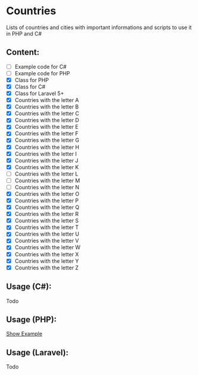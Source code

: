 # Countries
Lists of countries and cities with important informations and scripts to use it in PHP and C#

## Content:
- [ ] Example code for C#
- [ ] Example code for PHP
- [x] Class for PHP
- [x] Class for C#
- [x] Class for Laravel 5+
- [x] Countries with the letter A
- [x] Countries with the letter B
- [x] Countries with the letter C
- [x] Countries with the letter D
- [x] Countries with the letter E
- [x] Countries with the letter F
- [x] Countries with the letter G
- [x] Countries with the letter H
- [x] Countries with the letter I
- [x] Countries with the letter J
- [x] Countries with the letter K
- [ ] Countries with the letter L
- [ ] Countries with the letter M
- [ ] Countries with the letter N
- [x] Countries with the letter O
- [x] Countries with the letter P
- [x] Countries with the letter Q
- [x] Countries with the letter R
- [x] Countries with the letter S
- [x] Countries with the letter T
- [x] Countries with the letter U
- [x] Countries with the letter V
- [x] Countries with the letter W
- [x] Countries with the letter X
- [x] Countries with the letter Y
- [x] Countries with the letter Z

## Usage (C#):
Todo

## Usage (PHP):
[Show Example](./src/examples/php/index.php)

## Usage (Laravel):
Todo
